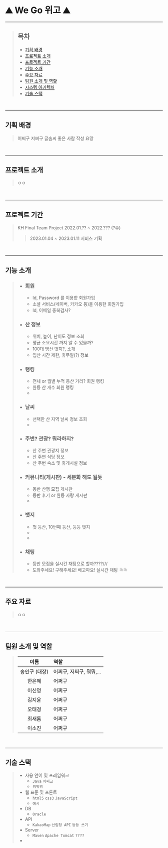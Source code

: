 # ⛰️ We Go 위고 ⛰️
----   
   
      
      


>   ## 목차
>   + [기획 배경](#기획-배경)
>   + [프로젝트 소개](#프로젝트-소개)
>   + [프로젝트 기간](#프로젝트-기간)
>   + [기능 소개](#기능-소개)
>   + [주요 자료](#주요-자료)
>   + [팀원 소개 및 역할](#팀원-소개-및-역할)
>   + [시스템 아키텍처](#시스템-아키텍처)
>   + [기술 스택](#기술-스택)


<br/>  
  
----


## 기획 배경
>   어쩌구 저쩌구 글솜씨 좋은 사람 작성 요망


<br/>

---


## 프로젝트 소개
>   ㅇㅇ



<br/>

---


## 프로젝트 기간
>   KH Final Team Project 2022.01.?? ~ 2022.??? (?주)  
>>   2023.01.04 ~ 2023.01.11 서비스 기획


<br/>

---


## 기능 소개  
   
    
>  + ### 회원
>     + Id, Password 를 이용햔 회원가입
>     + 소셜 서비스(네이버, 카카오 등)을 이용한 회원가입
>     + Id, 이메일 중복검사?
>     
>   + ### 산 정보
>     + 위치, 높이, 난이도 정보 조회
>     + 평균 소요시간 까지 알 수 있을까?
>     + 100대 명산 뱃지?, 소개
>     + 입산 시간 제한, 휴무일(?) 정보
>     
>   + ### 랭킹
>     + 전체 or 월별 누적 등산 거리? 회원 랭킹
>     + 완등 산 개수 회원 랭킹
>     + 
>     
>   + ### 날씨
>     + 선택한 산 지역 날씨 정보 조회
>     +
>      
>   + ### 주변? 관광? 뭐라하지?
>     + 산 주변 관광지 정보
>     + 산 주변 식당 정보
>     + 산 주변 숙소 및 휴게시설 정보
>     
>   + ### 커뮤니티(게시판) - 세분화 해도 될듯
>     + 동반 산행 모집 게시판
>     + 등반 후기 or 완등 자랑 게시판
>     + 
>     
>   + ### 뱃지
>     + 첫 등산, 10번째 등산, 등등 뱃지
>     + 
>     + 
>     
>   + ### 채팅
>     + 등반 모집을 실시간 채팅으로 할까????///
>     + 도와주세요! 구해주세요! 배고파요! 실시간 채팅 ㅋㅋ





<br/>

---


## 주요 자료
>   ㅇㅇ

<br/>

---


## 팀원 소개 및 역할
>    | 이름 | 역할 |
>    |:--:|:--|
>    |송인구 (대장)| 어쩌구, 저쩌구, 뭐뭐,... |
>    |한은혜|어쩌구 |
>    |이신영|어쩌구 |
>    |김지윤|어쩌구 |
>    |오태경|어쩌구 |
>    |최새롬|어쩌구 |
>    |이소진|어쩌구 |



<br/>

---


## 기술 스택
>    + 사용 언어 및 프레임워크
>        + `Java` `어쩌고`
>        + `뭐뭐뭐`
>    + 웹 표준 및 프론트
>        + `html5` `css3` `JavaScript`
>        + `예시`
>    + DB
>        + `Oracle`
>    + API
>        + `KakaoMap` `산림청 API` `등등 쓰기`
>    + Server
>        + `Maven` `Apache Tomcat` `????`
>    + 



